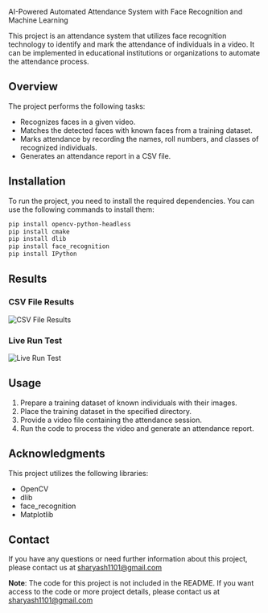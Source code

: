 AI-Powered Automated Attendance System with Face Recognition and Machine Learning

This project is an attendance system that utilizes face recognition technology to identify and mark the attendance of individuals in a video. It can be implemented in educational institutions or organizations to automate the attendance process.

## Overview

The project performs the following tasks:

- Recognizes faces in a given video.
- Matches the detected faces with known faces from a training dataset.
- Marks attendance by recording the names, roll numbers, and classes of recognized individuals.
- Generates an attendance report in a CSV file.

## Installation

To run the project, you need to install the required dependencies. You can use the following commands to install them:

```bash
pip install opencv-python-headless
pip install cmake
pip install dlib
pip install face_recognition
pip install IPython
```

## Results

### CSV File Results
![CSV File Results](https://github.com/Yashsharma009/AI-Powered-Automated-Attendance-System-with-Face-Recognition-and-Machine-Learning/assets/116294789/13a42039-9283-40fd-9df5-51e596f128a3)

### Live Run Test
![Live Run Test](https://github.com/Yashsharma009/AI-Powered-Automated-Attendance-System-with-Face-Recognition-and-Machine-Learning/assets/116294789/a70a5f0d-4010-4109-a7c1-99907c18d632)

## Usage

1. Prepare a training dataset of known individuals with their images.
2. Place the training dataset in the specified directory.
3. Provide a video file containing the attendance session.
4. Run the code to process the video and generate an attendance report.

## Acknowledgments

This project utilizes the following libraries:

- OpenCV
- dlib
- face_recognition
- Matplotlib

## Contact

If you have any questions or need further information about this project, please contact us at sharyash1101@gmail.com

**Note**: The code for this project is not included in the README. If you want access to the code or more project details, please contact us at sharyash1101@gmail.com


